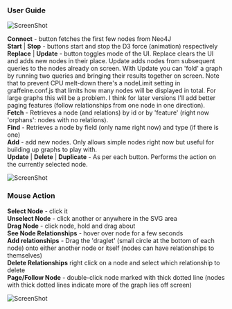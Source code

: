 ### User Guide

![ScreenShot](https://raw.githubusercontent.com/julianbrowne/graffeine/master/public/assets/images/screenshot-menu.jpeg)

**Connect** - button fetches the first few nodes from Neo4J  
**Start** | **Stop** - buttons start and stop the D3 force (animation) respectively  
**Replace** | **Update** - button toggles mode of the UI. Replace clears the UI and adds new nodes in their place. Update adds nodes from subsequent queries to the nodes already on screen. With Update you can 'fold' a graph by running two queries and bringing their results together on screen. Note that to prevent CPU melt-down there's a nodeLimit setting in graffeine.conf.js that limits how many nodes will be displayed in total. For large graphs this will be a problem. I think for later versions I'll add better paging features (follow relationships from one node in one direction).  
**Fetch** - Retrieves a node (and relations) by id or by 'feature' (right now 'orphans': nodes with no relations).  
**Find** - Retrieves a node by field (only name right now) and type (if there is one)  
**Add** - add new nodes. Only allows simple nodes right now but useful for building up graphs to play with.  
**Update** | **Delete** | **Duplicate** - As per each button. Performs the action on the currently selected node.  

![ScreenShot](https://raw.githubusercontent.com/julianbrowne/graffeine/master/public/assets/images/screenshot-self.jpeg)

### Mouse Action

**Select Node** - click it  
**Unselect Node** - click another or anywhere in the SVG area  
**Drag Node** - click node, hold and drag about  
**See Node Relationships** - hover over node for a few seconds  
**Add relationships** - Drag the 'draglet' (small circle at the bottom of each node) onto either another node or itself (nodes can have relationships to themselves)  
**Delete Relationships** right click on a node and select which relationship to delete  
**Page/Follow Node** - double-click node marked with thick dotted line (nodes with thick dotted lines indicate more of the graph lies off screen)   

![ScreenShot](https://raw.githubusercontent.com/julianbrowne/graffeine/master/public/assets/images/screenshot-help.jpeg)